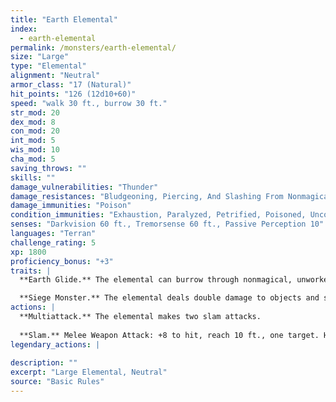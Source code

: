 ```yaml
---
title: "Earth Elemental"
index:
  - earth-elemental
permalink: /monsters/earth-elemental/
size: "Large"
type: "Elemental"
alignment: "Neutral"
armor_class: "17 (Natural)"
hit_points: "126 (12d10+60)"
speed: "walk 30 ft., burrow 30 ft."
str_mod: 20
dex_mod: 8
con_mod: 20
int_mod: 5
wis_mod: 10
cha_mod: 5
saving_throws: ""
skills: ""
damage_vulnerabilities: "Thunder"
damage_resistances: "Bludgeoning, Piercing, And Slashing From Nonmagical Weapons"
damage_immunities: "Poison"
condition_immunities: "Exhaustion, Paralyzed, Petrified, Poisoned, Unconscious"
senses: "Darkvision 60 ft., Tremorsense 60 ft., Passive Perception 10"
languages: "Terran"
challenge_rating: 5
xp: 1800
proficiency_bonus: "+3"
traits: |
  **Earth Glide.** The elemental can burrow through nonmagical, unworked earth and stone. While doing so, the elemental doesn't disturb the material it moves through.

  **Siege Monster.** The elemental deals double damage to objects and structures.
actions: |
  **Multiattack.** The elemental makes two slam attacks.
  
  **Slam.** Melee Weapon Attack: +8 to hit, reach 10 ft., one target. Hit: 14 (2d8 + 5) bludgeoning damage.  
legendary_actions: |
  
description: ""
excerpt: "Large Elemental, Neutral"
source: "Basic Rules"
---
```

